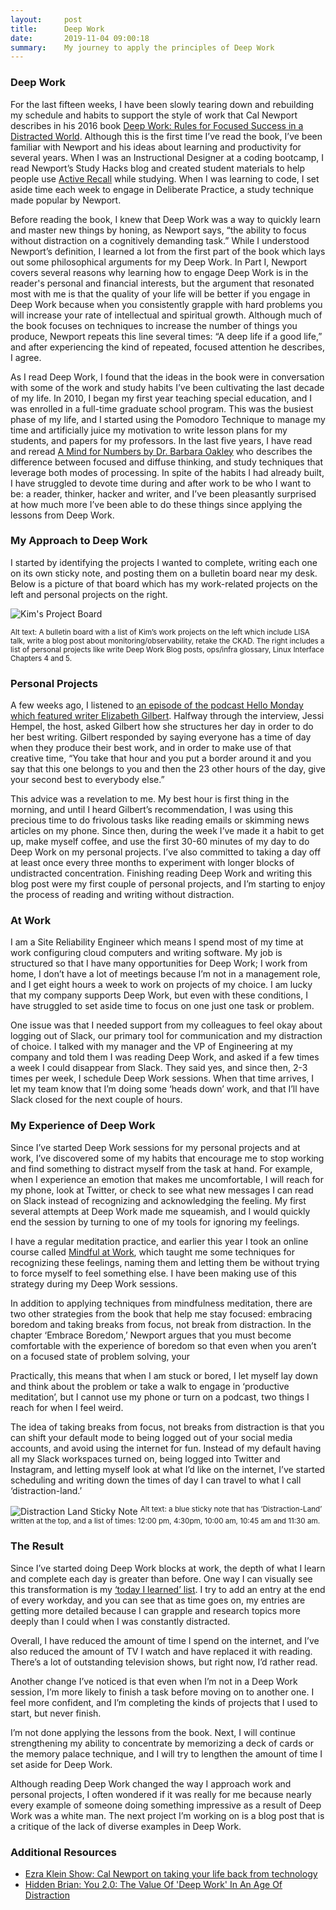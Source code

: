 ```yaml
---
layout:     post
title:      Deep Work
date:       2019-11-04 09:00:18
summary:    My journey to apply the principles of Deep Work
---
```


### Deep Work 
For the last fifteen weeks, I have been slowly tearing down and rebuilding my schedule and habits to support the style of work that Cal Newport describes in his 2016 book [Deep Work: Rules for Focused Success in a Distracted World](https://www.indiebound.org/book/9781455586691). Although this is the first time I’ve read the book, I’ve been familiar with Newport and his ideas about learning and productivity for several years. When I was an Instructional Designer at a coding bootcamp, I read Newport’s Study Hacks blog and created student materials to help people use [Active Recall](https://www.youtube.com/watch?v=eL0QFTwgEgQ) while studying. When I was learning to code, I set aside time each week to engage in Deliberate Practice, a study technique made popular by Newport. 

Before reading the book, I knew that Deep Work was a way to quickly learn and master new things by honing, as Newport says, “the ability to focus without distraction on a cognitively demanding task.” While I understood Newport’s definition, I learned a lot from the first part of the book which lays out some philosophical arguments for my Deep Work. In Part I, Newport covers  several reasons why learning how to engage Deep Work is in the reader's personal and financial interests, but the argument that resonated most with me is that the quality of your life will be better if you engage in Deep Work because when you consistently grapple with hard problems you will increase your rate of intellectual and spiritual growth. Although much of the book focuses on techniques to increase the number of things you produce, Newport repeats this line several times: “A deep life if a good life,” and after experiencing the kind of repeated, focused attention he describes, I agree. 

As I read Deep Work, I found that the ideas in the book were in conversation with some of the work and study habits I’ve been cultivating the last decade of my life. In 2010, I began my first year teaching special education, and I was enrolled in a full-time graduate school program. This was the busiest phase of my life, and I started using the Pomodoro Technique to manage my time and artificially juice my motivation to write lesson plans for my students, and papers for my professors. In the last five years, I have read and reread [A Mind for Numbers by Dr. Barbara Oakley](https://www.indiebound.org/book/9780399165245) who describes the difference between focused and diffuse thinking, and study techniques that leverage both modes of processing. In spite of the habits I had already built, I have struggled to devote time during and after work to be who I want to be: a reader, thinker, hacker and writer, and I’ve been pleasantly surprised at how much more I’ve been able to do these things since applying the lessons from Deep Work.

### My Approach to Deep Work
I started by identifying the projects I wanted to complete, writing each one on its own sticky note, and posting them on a bulletin board near my desk. Below is a picture of that board which has my work-related projects on the left and personal projects on the right.  

![Kim's Project Board](https://res.cloudinary.com/kimschlesinger/image/upload/v1571666317/goals.jpg)

<sup>Alt text: A bulletin board with a list of Kim’s work projects on the left which include LISA talk, write a blog post about monitoring/observability, retake the CKAD. The right includes a list of personal projects like write Deep Work Blog posts, ops/infra glossary, Linux Interface Chapters 4 and 5.</sup>

### Personal Projects 
A few weeks ago, I listened to [an episode of the podcast Hello Monday which featured writer Elizabeth Gilbert](https://www.linkedin.com/pulse/careers-versus-vocations-elizabeth-gilbert-jessi-hempel/). Halfway through the interview, Jessi Hempel, the host, asked Gilbert how she structures her day in order to do her best writing. Gilbert responded by saying everyone has a time of day when they produce their best work, and in order to make use of that creative time, “You take that hour and you put a border around it and you say that this one belongs to you and then the 23 other hours of the day, give your second best to everybody else.” 

This advice was a revelation to me. My best hour is first thing in the morning, and until I heard Gilbert’s recommendation, I was using this precious time to do frivolous tasks like reading emails or skimming news articles on my phone. Since then, during the week I’ve made it a habit to get up, make myself coffee, and use the first 30-60 minutes of my day to do Deep Work on my personal projects. I’ve also committed to taking a day off at least once every three months to experiment with longer blocks of undistracted concentration. Finishing reading Deep Work and writing this blog post were my first couple of personal projects, and I’m starting to enjoy the process of reading and writing without distraction. 

### At Work 
I am a Site Reliability Engineer which means I spend most of my time at work configuring cloud computers and writing software. My job is structured so that I have many opportunities for Deep Work; I work from home, I don’t have a lot of meetings because I’m not in a management role, and I get eight hours a week to work on projects of my choice. I am lucky that my company supports Deep Work, but even with these conditions, I have struggled to set aside time to focus on one just one task or problem. 

One issue was that I needed support from my colleagues to feel okay about logging out of Slack, our primary tool for communication and my distraction of choice. I talked with my manager and the VP of Engineering at my company and told them I was reading Deep Work, and asked if a few times a week I could disappear from Slack. They said yes, and since then, 2-3 times per week, I schedule Deep Work sessions. When that time arrives, I let my team know that I’m doing some ‘heads down’ work, and that I’ll have Slack closed for the next couple of hours. 

### My Experience of Deep Work 
Since I’ve started Deep Work sessions for my personal projects and at work, I’ve discovered some of my habits that encourage me to stop working and find something to distract myself from the task at hand. For example, when I experience an emotion that makes me uncomfortable, I will reach for my phone, look at Twitter, or check to see what new messages I can read on Slack instead of recognizing and acknowledging the feeling. My first several attempts at Deep Work made me squeamish, and I would quickly end the session by turning to one of my tools for ignoring my feelings. 

I have a regular meditation practice, and earlier this year I took an online course called [Mindful at Work](https://www.enaropa.org/course-overview/mindful-work/), which taught me some techniques for recognizing these feelings, naming them and letting them be without trying to force myself to feel something else. I have been making use of this strategy during my Deep Work sessions. 

In addition to applying techniques from mindfulness meditation, there are two other strategies from the book that help me stay focused: embracing boredom and taking breaks from focus, not break from distraction. In the chapter ‘Embrace Boredom,’ Newport argues that you must become comfortable with the experience of boredom so that even when you aren’t on a focused state of problem solving, your 

Practically, this means that when I am stuck or bored, I let myself lay down and think about the problem or take a walk to engage in ‘productive meditation’, but I cannot use my phone or turn on a podcast, two things I reach for when I feel weird. 

The idea of taking breaks from focus, not breaks from distraction is that you can shift your default mode to being logged out of your social media accounts, and avoid using the internet for fun. Instead of my default having all my Slack workspaces turned on, being logged into Twitter and Instagram, and letting myself look at what I’d like on the internet, I’ve started scheduling and writing down the times of day I can travel to what I call ‘distraction-land.’

![Distraction Land Sticky Note](https://res.cloudinary.com/kimschlesinger/image/upload/v1572191354/distraction-land.jpg)
<sup>Alt text: a blue sticky note that has ‘Distraction-Land’ written at the top, and a list of times: 12:00 pm, 4:30pm, 10:00 am, 10:45 am and 11:30 am.</sup>

### The Result 
Since I’ve started doing Deep Work blocks at work, the depth of what I learn and complete each day is greater than before. One way I can visually see this transformation is my [‘today I learned’ list](https://ops-glossary.com/til.html). I try to add an entry at the end of every workday, and you can see that as time goes on, my entries are getting more detailed because I can grapple and research topics more deeply than I could when I was constantly distracted. 

Overall, I have reduced the amount of time I spend on the internet, and I’ve also reduced the amount of TV I watch and have replaced it with reading. There’s a lot of outstanding television shows, but right now, I’d rather read. 

Another change I’ve noticed is that even when I’m not in a Deep Work session, I’m more likely to finish a task before moving on to another one. I feel more confident, and I’m completing the kinds of projects that I used to start, but never finish. 

I’m not done applying the lessons from the book. Next, I will continue strengthening my ability to concentrate by memorizing a deck of cards or the memory palace technique, and I will try to lengthen the amount of time I set aside for Deep Work. 

Although reading Deep Work changed the way I approach work and personal projects, I often wondered if it was really for me because nearly every example of someone doing something impressive as a result of Deep Work was a white man. The next project I’m working on is a blog post that is a critique of the lack of diverse examples in Deep Work. 

### Additional Resources 
* [Ezra Klein Show: Cal Newport on taking your life back from technology](https://www.vox.com/2017/4/21/15382282/cal-newport-taking-life-back-technology)
* [Hidden Brian: You 2.0: The Value Of 'Deep Work' In An Age Of Distraction](https://www.npr.org/2017/07/25/539092670/you-2-0-the-value-of-deep-work-in-an-age-of-distraction)




